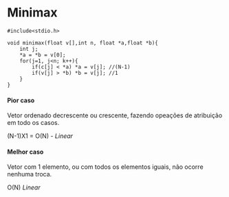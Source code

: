 # Minimax

```
#include<stdio.h>

void minimax(float v[],int n, float *a,float *b){
    int j;
    *a = *b = v[0];
    for(j=1, j<n; k++){
        if(c[j] < *a) *a = v[j]; //(N-1)
        if(v[j] > *b) *b = v[j]; //1
    }
} 
```

#### Pior caso

Vetor ordenado decrescente ou crescente, fazendo opeações de atribuição em todo os casos.

(N-1)X1 = O(N) - *Linear*

#### Melhor caso

Vetor com 1 elemento, ou com todos os elementos iguais, não ocorre nenhuma troca.

O(N) *Linear*

